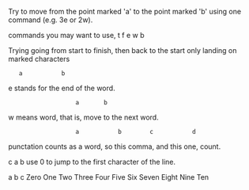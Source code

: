 Try to move from the point marked 'a' to the point marked 'b' using
one command (e.g. 3e or 2w).

commands you may want to use, t f e w b

Trying going from start to finish, then back to the start only landing on marked
characters


       a           b
e stands for the end of the word.

                       a       b
w means word, that is, move to the next word.

                       a           b        c           d
punctation counts as a word, so this comma, and this one, count.

c                    a             b
use 0 to jump to the first character of the line.

a                                b              c
Zero One Two Three Four Five Six Seven Eight Nine Ten
